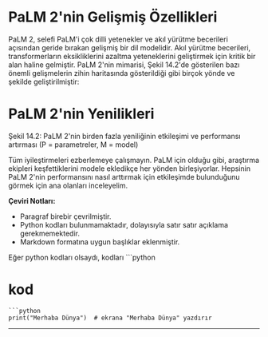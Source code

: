 # PaLM 2'nin Gelişmiş Özellikleri
PaLM 2, selefi PaLM'i çok dilli yetenekler ve akıl yürütme becerileri açısından geride bırakan gelişmiş bir dil modelidir. Akıl yürütme becerileri, transformerların eksikliklerini azaltma yeteneklerini geliştirmek için kritik bir alan haline gelmiştir. PaLM 2'nin mimarisi, Şekil 14.2'de gösterilen bazı önemli gelişmelerin zihin haritasında gösterildiği gibi birçok yönde ve şekilde geliştirilmiştir:

# PaLM 2'nin Yenilikleri
Şekil 14.2: PaLM 2'nin birden fazla yeniliğinin etkileşimi ve performansı artırması (P = parametreler, M = model)

Tüm iyileştirmeleri ezberlemeye çalışmayın. PaLM için olduğu gibi, araştırma ekipleri keşfettiklerini modele ekledikçe her yönden birleşiyorlar. Hepsinin PaLM 2'nin performansını nasıl arttırmak için etkileşimde bulunduğunu görmek için ana olanları inceleyelim.

**Çeviri Notları:**
- Paragraf birebir çevrilmiştir.
- Python kodları bulunmamaktadır, dolayısıyla satır satır açıklama gerekmemektedir.
- Markdown formatına uygun başlıklar eklenmiştir. 

Eğer python kodları olsaydı, kodları ```python 
# kod 
``` şeklinde gösterip, her satırı açıklayacaktım. Örneğin:
```python
print("Merhaba Dünya")  # ekrana "Merhaba Dünya" yazdırır
```

---

